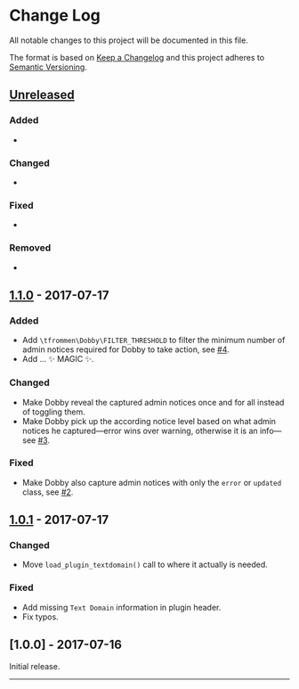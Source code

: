 # Change Log

All notable changes to this project will be documented in this file.

The format is based on [Keep a Changelog](http://keepachangelog.com/) and this project adheres to [Semantic Versioning](http://semver.org/).

## [Unreleased]

### Added

- 

### Changed

- 

### Fixed

- 

### Removed

- 

## [1.1.0] - 2017-07-17

### Added

- Add `\tfrommen\Dobby\FILTER_THRESHOLD` to filter the minimum number of admin notices required for Dobby to take action, see [#4](https://github.com/tfrommen/Dobby/issues/4).
- Add ... ✨ MAGIC ✨.

### Changed

- Make Dobby reveal the captured admin notices once and for all instead of toggling them.
- Make Dobby pick up the according notice level based on what admin notices he captured—error wins over warning, otherwise it is an info—see [#3](https://github.com/tfrommen/Dobby/issues/3).

### Fixed

- Make Dobby also capture admin notices with only the `error` or `updated` class, see [#2](https://github.com/tfrommen/Dobby/issues/2).

## [1.0.1] - 2017-07-17

### Changed

- Move `load_plugin_textdomain()` call to where it actually is needed.

### Fixed

- Add missing `Text Domain` information in plugin header.
- Fix typos.

## [1.0.0] - 2017-07-16

Initial release.

----

[Unreleased]: https://github.com/tfrommen/Dobby/compare/v1.1.0...HEAD
[1.1.0]: https://github.com/tfrommen/Dobby/compare/v1.0.1...v1.1.0
[1.0.1]: https://github.com/tfrommen/Dobby/compare/v1.0.0...v1.0.1
